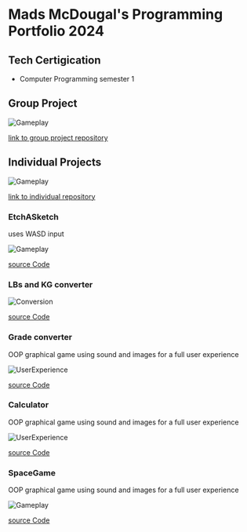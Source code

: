 # Mads McDougal's Programming Portfolio 2024 
## Tech Certigication
* Computer Programming semester 1 

## Group Project

![Gameplay](https://github.com/olmpyia/programmingportfolio/blob/main/images/Screenshot%202024-04-19%20160056.png?raw=true)

[link to group project repository](https://github.com/olmpyia/GroupProject)

## Individual Projects

![Gameplay]()

[link to individual repository](https://github.com/olmpyia/StudyHero)
### EtchASketch
uses WASD input

![Gameplay](https://github.com/olmpyia/programmingportfolio/blob/main/images/sketch.png?raw=true)

[source Code](https://github.com/olmpyia/programmingportfolio/tree/main/src/etchASketch)


### LBs and KG converter
![Conversion](https://github.com/olmpyia/programmingportfolio/blob/main/images/coverter.png?raw=true)

[source Code](https://github.com/olmpyia/programmingportfolio/tree/main/src/lbs_to_kg)

### Grade converter
OOP graphical game using sound and images for a full user experience 

![UserExperience](https://github.com/olmpyia/programmingportfolio/blob/main/images/grades.png?raw=true)

[source Code](https://github.com/olmpyia/programmingportfolio/tree/main/src/grades)

### Calculator
OOP graphical game using sound and images for a full user experience 

![UserExperience](https://github.com/olmpyia/programmingportfolio/blob/main/images/calc.png?raw=true)

[source Code](https://github.com/olmpyia/programmingportfolio/tree/main/src/calc)

### SpaceGame
OOP graphical game using sound and images for a full user experience 

![Gameplay](https://github.com/olmpyia/programmingportfolio/blob/main/images/Screenshot%202024-02-06%20055906.png?raw=true)

[source Code](https://github.com/olmpyia/programmingportfolio/tree/main/src/spacegame/spacegame)
